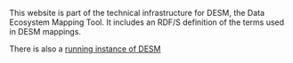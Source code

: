 This website is part of the technical infrastructure for DESM, the Data Ecosystem Mapping Tool. It includes an RDF/S definition of the terms used in DESM mappings.


There is also a [running instance of DESM](https://tool.desmsolutions.org)
